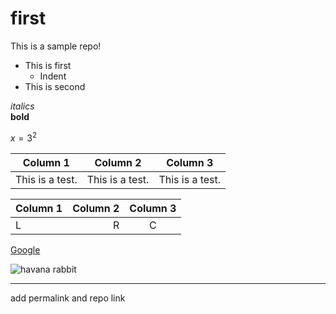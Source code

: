 # first
This is a sample repo!

- This is first
  - Indent 
- This is second

*italics*
<br style="height: 2cm;">
**bold**

$x=3^2$


| Column 1 | Column 2 | Column 3|
| --- | --- | --- |
| This is a test. | This is a test. | This is a test. |


| Column 1 | Column 2 | Column 3|
| --- | --: | :-: |
| L | R | C |


<!-- No show comment -->


[Google](https://google.com)

![havana rabbit](https://www.mypetdesire.com/myadmin/assets/img/post/blog_824_Havana_Rabbit.png)


<hr> 
add permalink and repo link
